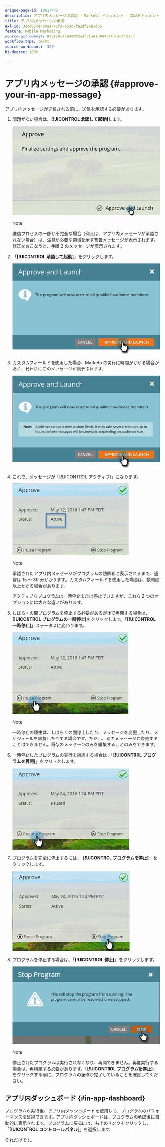 ```yaml
---
unique-page-id: 10617440
description: アプリ内メッセージの承認 - Marketo ドキュメント - 製品ドキュメント
title: アプリ内メッセージの承認
exl-id: 3ebd857e-8caa-45f3-a53c-fa2df2a81d36
feature: Mobile Marketing
source-git-commit: 09a656c3a0d0002edfa1a61b987bff4c1dff33cf
workflow-type: tm+mt
source-wordcount: '320'
ht-degree: 100%

---
```


# アプリ内メッセージの承認 {#approve-your-in-app-message}

アプリ内メッセージが送信される前に、送信を承認する必要があります。

1. 問題がない場合は、**[!UICONTROL 承認して起動]**&#x200B;します。

   ![](assets/pasted-image-at-2016-05-31-02-08-pm-281-29.png)

   >[!NOTE]
   >
   >送信プロセスの一部が不完全な場合（例えば、アプリ内メッセージが承認されない場合）は、注意が必要な領域を示す警告メッセージが表示されます。修正をおこなうと、手順 2 のメッセージが表示されます。

1. 「**[!UICONTROL 承認して起動]**」をクリックします。

   ![](assets/pasted-image-at-2016-05-31-02-08-pm.png)

1. カスタムフィールドを使用した場合、Marketo の実行に時間がかかる場合があり、代わりにこのメッセージが表示されます。

   ![](assets/pasted-image-at-2016-05-31-02-09-pm.png)

1. これで、メッセージが「[!UICONTROL アクティブ]」になります。

   ![](assets/image2016-5-12-13-3a49-3a5.png)

   >[!NOTE]
   >
   >承認されたアプリ内メッセージがプログラムの訪問者に表示されるまで、通常は 15 ～ 30 分かかります。カスタムフィールドを使用した場合は、数時間以上かかる場合があります。

   アクティブなプログラムは一時停止または停止できますが、これら 2 つのオプションには大きな違いがあります。

1. しばらくの間プログラムを停止する必要があるが後で再開する場合は、**[!UICONTROL プログラムの一時停止]**&#x200B;をクリックします。「**[!UICONTROL 一時停止]**」ステータスに変わります。

   ![](assets/image2016-5-12-13-3a50-3a26.png)

   >[!NOTE]
   >
   >一時停止の理由は、しばらくの間停止したり、メッセージを変更したり、スケジュールを調整したりする場合です。ただし、別のメッセージに変更することはできません。既存のメッセージのみを編集することのみをできます。

1. 一時停止したプログラムの実行を継続する場合は、「**[!UICONTROL プログラムを再開]**」をクリックします。

   ![](assets/image2016-5-24-13-3a26-3a43.png)

1. プログラムを完全に停止するには、「**[!UICONTROL プログラムを停止]**」をクリックします。

   ![](assets/image2016-5-24-13-3a29-3a35.png)

1. プログラムを停止する場合は、「**[!UICONTROL 停止]**」をクリックします。

   ![](assets/image2016-5-24-13-3a31-3a22.png)

   >[!NOTE]
   >
   >停止されたプログラムは実行されなくなり、再開できません。再度実行する場合は、再構築する必要があります。「**[!UICONTROL プログラムを停止]**」をクリックする前に、プログラムの操作が完了していることを確認してください。

## アプリ内ダッシュボード {#in-app-dashboard}

プログラムの実行後、アプリ内ダッシュボードを使用して、プログラムのパフォーマンスを監視できます。アプリ内ダッシュボードは、プログラムの承認後に自動的に表示されます。プログラムに戻るには、右上のリンクをクリックし、「**[!UICONTROL コントロールパネル]**」を選択します。

それだけです。
